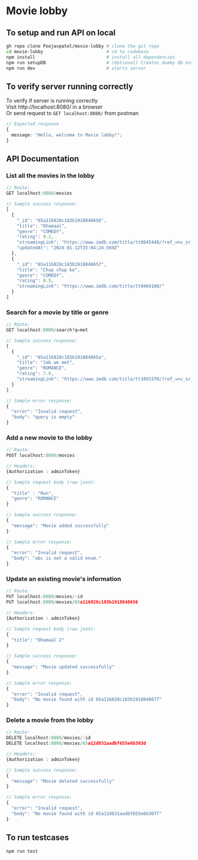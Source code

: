 # Movie lobby

## To setup and run API on local

```bash
gh repo clone Poojavpatel/movie-lobby # clone the git repo
cd movie-lobby                        # cd to codebase
npm install                           # install all dependencies
npm run setupDB                       # (Optional) Creates dummy db entries
npm run dev                           # starts server
```

## To verify server running correctly

To verify if server is running correctly  
Visit http://localhost:8080/ in a browser  
Or send request to `GET localhost:8080/` from postman

```ts
// Expected response
{
  message: "Hello, welcome to Movie lobby!";
}
```

## API Documentation

### List all the movies in the lobby

```ts
// Route:
GET localhost:8080/movies

// Sample success response:
[
  {
    "_id": "65a116828c183b1918848656",
    "title": "Dhamaal",
    "genre": "COMEDY",
    "rating": 9.2,
    "streamingLink": "https://www.imdb.com/title/tt0845448/?ref_=nv_sr_srsg_0_tt_8_nm_0_q_dhamaal",
    "updatedAt": "2024-01-12T15:04:24.569Z"
  },
  {
    "_id": "65a116828c183b1918848657",
    "title": "Chup chup ke",
    "genre": "COMEDY",
    "rating": 8.5,
    "streamingLink": "https://www.imdb.com/title/tt0464160/"
  }
]
```

### Search for a movie by title or genre

```ts
// Route:
GET localhost:8080/search?q=met

// Sample success response:
[
  {
    "_id": "65a116828c183b191884865a",
    "title": "Jab we met",
    "genre": "ROMANCE",
    "rating": 7.9,
    "streamingLink": "https://www.imdb.com/title/tt1093370/?ref_=nv_sr_srsg_0_tt_6_nm_1_q_jab%2520we%2520met"
  }
]

// Sample error response:
{
  "error": "Invalid request",
  "body": "query is empty"
}
```

### Add a new movie to the lobby

```ts
// Route:
POST localhost:8080/movies

// Headers:
{Authorization : adminToken}

// Sample request body (raw json):
{
  "title" : "Run",
  "genre": "ROMANCE"
}

// Sample success response:
{
  "message": "Movie added successfully"
}

// Sample error response:
{
  "error": "Invalid request",
  "body": "abc is not a valid enum."
}
```

### Update an existing movie's information

```ts
// Route:
PUT localhost:8080/movies/:id
PUT localhost:8080/movies/65a116828c183b1918848656

// Headers:
{Authorization : adminToken}

// Sample request body (raw json):
{
  "title": "Dhamaal 2"
}

// Sample success response:
{
  "message": "Movie updated successfully"
}

// Sample error response:
{
  "error": "Invalid request",
  "body": "No movie found with id 65a116828c183b1918848677"
}
```

### Delete a movie from the lobby

```ts
// Route:
DELETE localhost:8080/movies/:id
DELETE localhost:8080/movies/65a12d831aadbf655e6b303d

// Headers:
{Authorization : adminToken}

// Sample success response:
{
  "message": "Movie deleted successfully"
}

// Sample error response:
{
  "error": "Invalid request",
  "body": "No movie found with id 65a12d831aadbf655e6b30ff"
}
```

## To run testcases

```bash
npm run test
```
